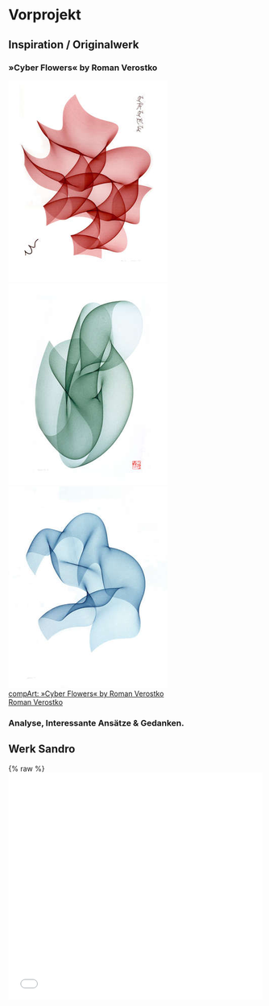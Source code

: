 # Vorprojekt

## Inspiration / Originalwerk
### »Cyber Flowers« by Roman Verostko
![Cyber Flowers](img/cyber_duet_red_300.jpg) ![Cyber Flowers](img/cyber_gr_iv_300.jpg) ![Cyber Flowers](img/cybervii_300.jpg)  
[compArt: »Cyber Flowers« by Roman Verostko](http://dada.compart-bremen.de/item/artwork/916)  
[Roman Verostko](http://www.verostko.com/)


### Analyse, Interessante Ansätze & Gedanken.

## Werk Sandro

{% raw %}
    <iframe src="SA\Project1\RomanVerostkoV5\index.html" width="100%" height="450" frameborder="no"><iframe>
{% endraw %}
[Full screen](SA\Project1\RomanVerostkoV5\index.html)



## Werk Melanie

